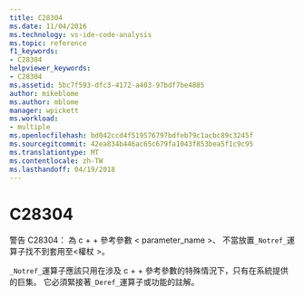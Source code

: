 ```yaml
---
title: C28304
ms.date: 11/04/2016
ms.technology: vs-ide-code-analysis
ms.topic: reference
f1_keywords:
- C28304
helpviewer_keywords:
- C28304
ms.assetid: 5bc7f593-dfc3-4172-a403-97bdf7be4885
author: mikeblome
ms.author: mblome
manager: wpickett
ms.workload:
- multiple
ms.openlocfilehash: bd042ccd4f519576797bdfeb79c1acbc89c3245f
ms.sourcegitcommit: 42ea834b446ac65c679fa1043f853bea5f1c9c95
ms.translationtype: MT
ms.contentlocale: zh-TW
ms.lasthandoff: 04/19/2018
---
```

# <a name="c28304"></a>C28304
警告 C28304： 為 c + + 參考參數 < parameter_name >、 不當放置`_Notref_`運算子找不到套用至\<權杖 >。

 `_Notref_`運算子應該只用在涉及 c + + 參考參數的特殊情況下，只有在系統提供的巨集。 它必須緊接著`_Deref_`運算子或功能的註解。
